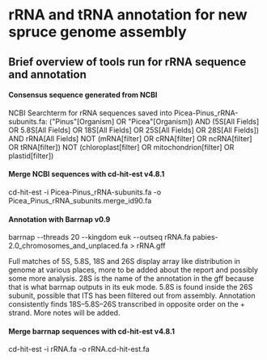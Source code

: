 # rRNA and tRNA annotation for new spruce genome assembly

## Brief overview of tools run for rRNA sequence and annotation
#### Consensus sequence generated from NCBI
NCBI Searchterm for rRNA sequences saved into Picea-Pinus_rRNA-subunits.fa:
("Pinus"[Organism] OR "Picea"[Organism]) AND (5S[All Fields] OR 5.8S[All Fields] OR 18S[All Fields] OR 25S[All Fields] OR 28S[All Fields]) AND rRNA[All Fields] NOT (mRNA[filter] OR cRNA[filter] OR ncRNA[filter] OR tRNA[filter]) NOT (chloroplast[filter] OR mitochondrion[filter] OR plastid[filter])

#### Merge NCBI sequences with cd-hit-est v4.8.1
cd-hit-est -i Picea-Pinus_rRNA-subunits.fa -o Picea_Pinus_rRNA_subunits.merge_id90.fa

#### Annotation with Barrnap v0.9
barrnap --threads 20 --kingdom euk --outseq rRNA.fa pabies-2.0_chromosomes_and_unplaced.fa > rRNA.gff

Full matches of 5S, 5.8S, 18S and 26S display array like distribution in genome at various places, more to be added about the report and possibly some more analysis.
28S is the name of the annotation in the gff because that is what barrnap outputs in its euk mode.
5.8S is found inside the 26S subunit, possible that ITS has been filtered out from assembly. Annotation consistently finds 18S–5.8S–26S transcribed in opposite order on the + strand. More notes will be added.

#### Merge barrnap sequences with cd-hit-est v4.8.1
cd-hit-est -i rRNA.fa -o rRNA.cd-hit-est.fa
